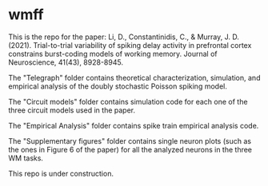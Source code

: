 # wmff

This is the repo for the paper:
Li, D., Constantinidis, C., & Murray, J. D. (2021). Trial-to-trial variability of spiking delay activity in prefrontal cortex constrains burst-coding models of working memory. Journal of Neuroscience, 41(43), 8928-8945.

The "Telegraph" folder contains theoretical characterization, simulation, and empirical analysis of the doubly stochastic Poisson spiking model.

The "Circuit models" folder contains simulation code for each one of the three circuit models used in the paper.

The "Empirical Analysis" folder contains spike train empirical analysis code. 

The "Supplementary figures" folder contains single neuron plots (such as the ones in Figure 6 of the paper) for all the analyzed neurons in the three WM tasks.

This repo is under construction.

